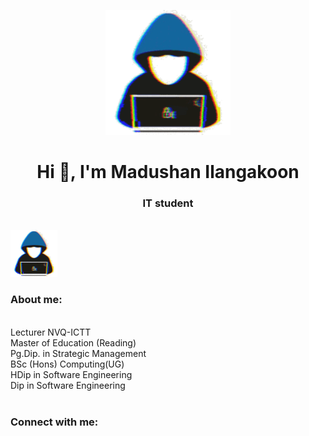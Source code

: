 <p align="center">
  <img src="https://github.com/0xAbdulKhalid/0xAbdulKhalid/raw/main/assets/mdImages/about_me.gif" width="200" />
</p>

<h1 align="center">Hi 👋, I'm Madushan Ilangakoon</h1>
<h3 align="center">IT student </h3>


<br>	
<picture><img src="https://github.com/0xAbdulKhalid/0xAbdulKhalid/raw/main/assets/mdImages/about_me.gif" width="75px"></picture><h3> <b>About me: </b></h3>

<br>
Lecturer NVQ-ICTT <br>
Master of Education (Reading) <br>
Pg.Dip. in Strategic Management<br>
BSc (Hons) Computing(UG)<br>
HDip in Software Engineering<br>
Dip in Software Engineering<br>
<br>
<h3 align="left">Connect with me:</h3>
<p align="left">
  <a href="https://linkedin.com/in/madushan-ilangakoon" target="blank">
  </a>
</p>
